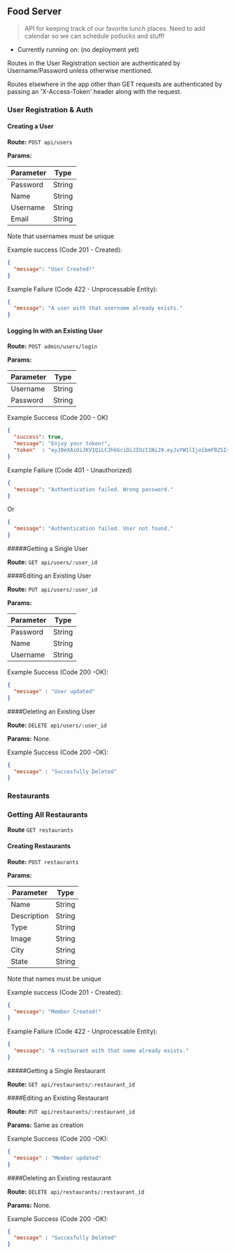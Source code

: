 ## Food Server

> API for keeping track of our favorite lunch places. Need to add calendar so we can schedule potlucks and stuff!

* Currently running on: (no deployment yet)

Routes in the User Registration section are authenticated
by Username/Password unless otherwise mentioned.

Routes elsewhere in the app other than GET requests are authenticated by passing
an 'X-Access-Token' header along with the request.

### User Registration & Auth

#### Creating a User

**Route:** `POST api/users`

**Params:**

| Parameter |  Type  |
| --------- |  ----  |
|  Password | String |
|  Name     | String |
|  Username | String |
|  Email    | String |

Note that usernames must be unique

Example success (Code 201 - Created):

```json
{
  "message": "User Created!"
}
```
Example Failure (Code 422 - Unprocessable Entity):

```json
{
  "message": "A user with that username already exists."
}
```

#### Logging In with an Existing User

**Route:** `POST admin/users/login`

**Params:**

| Parameter | Type   |
| --------- | ------ |
| Username  | String |
| Password  | String |

Example Success (Code 200 - OK)

```json
{
  "success": true,
  "message": "Enjoy your token!",
  "token"  : "eyJ0eXAiOiJKV1QiLCJhbGciOiJIUzI1NiJ9.eyJuYW1lIjoibmF0ZSIsInVzZXJuYW1lIjoibmF0ZSIsImlhdCI6MTQ0NDg1MTcxNSwiZXhwIjoxNDQ0OTM4MTE1fQ.9kOJEZb_f7HZ8RgmqbPwhDXALx2TDR1fH5lzPtlGzcA"
}
```

Example Failure (Code 401 - Unauthorized)

```json
{
  "message": "Authentication failed. Wrong password."
}
```
Or

```json
{
  "message": "Authentication failed. User not found."
}
```
#####Getting a Single User

**Route:** `GET api/users/:user_id`

####Editing an Existing User

**Route:** `PUT api/users/:user_id`

**Params:**

| Parameter |  Type  |
| --------- |  ----  |
|  Password | String |
|  Name     | String |
|  Username | String |

Example Success (Code 200 -OK):

```json
{
  "message" : "User updated"
}
```

####Deleting an Existing User

**Route:** `DELETE api/users/:user_id`

**Params:** None.

Example Success (Code 200 -OK):

```json
{
  "message" : "Succesfully Deleted"
}
```


### Restaurants

### Getting All Restaurants

**Route** `GET restaurants`

#### Creating Restaurants

**Route:** `POST restaurants`

**Params:**

| Parameter    |  Type  |
| ---------    |  ----  |
|  Name        | String |
|  Description | String |
|  Type        | String |
|  Image       | String |
|  City        | String |
|  State       | String |


Note that names must be unique

Example success (Code 201 - Created):

```json
{
  "message": "Member Created!"
}
```
Example Failure (Code 422 - Unprocessable Entity):

```json
{
  "message": "A restaurant with that name already exists."
}
```
#####Getting a Single Restaurant

**Route:** `GET api/restaurants/:restaurant_id`

####Editing an Existing Restaurant

**Route:** `PUT api/restaurants/:restaurant_id`

**Params:** Same as creation

Example Success (Code 200 -OK):

```json
{
  "message" : "Member updated"
}
```

####Deleting an Existing restaurant

**Route:** `DELETE api/restaurants/:restaurant_id`

**Params:** None.

Example Success (Code 200 -OK):

```json
{
  "message" : "Succesfully Deleted"
}
```
